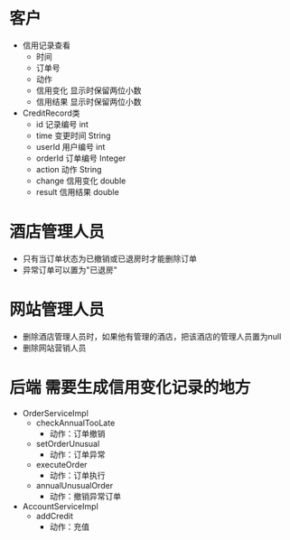 # 客户
- 信用记录查看
    - 时间
    - 订单号
    - 动作
    - 信用变化 显示时保留两位小数
    - 信用结果 显示时保留两位小数
- CreditRecord类
    - id 记录编号 int
    - time 变更时间 String 
    - userId 用户编号 int
    - orderId 订单编号 Integer
    - action 动作 String
    - change 信用变化 double
    - result 信用结果 double    
    
# 酒店管理人员
- 只有当订单状态为已撤销或已退房时才能删除订单
- 异常订单可以置为"已退房"    

# 网站管理人员
- 删除酒店管理人员时，如果他有管理的酒店，把该酒店的管理人员置为null
- 删除网站营销人员
    
# 后端 需要生成信用变化记录的地方
- OrderServiceImpl
    - checkAnnualTooLate 
        - 动作：订单撤销
    - setOrderUnusual
        - 动作：订单异常         
    - executeOrder
        - 动作：订单执行
    - annualUnusualOrder
        - 动作：撤销异常订单
- AccountServiceImpl
    - addCredit
        - 动作：充值       